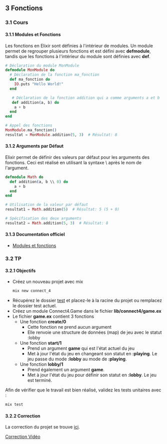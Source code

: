 ## 3 Fonctions

### 3.1 Cours

#### 3.1.1 Modules et Fonctions

Les fonctions en Elixir sont définies à l'intérieur de modules. Un module permet de regrouper plusieurs fonctions et est défini avec **defmodule**, tandis que les fonctions à l'intérieur du module sont définies avec **def**.

```elixir
# Déclaration du module MonModule
defmodule MonModule do
  # Déclaration de la fonction ma_fonction
  def ma_fonction do
    IO.puts "Hello World!"
  end

   # Déclaration de la fonction addition qui a comme arguments a et b
   def addition(a, b) do
    a + b
  end
end

# Appel des fonctions
MonModule.ma_fonction()
resultat = MonModule.addition(5, 3)  # Résultat: 8
```

#### 3.1.2 Arguments par Défaut

Elixir permet de définir des valeurs par défaut pour les arguments des fonctions. Ceci est réalisé en utilisant la syntaxe \\ après le nom de l'argument.

```elixir
defmodule Math do
  def addition(a, b \\ 0) do
    a + b
  end
end

# Utilisation de la valeur par défaut
resultat1 = Math.addition(5)  # Résultat: 5 (5 + 0)

# Spécification des deux arguments
resultat2 = Math.addition(5, 3)  # Résultat: 8
```

#### 3.1.3 Documentation officiel

- [Modules et fonctions](https://hexdocs.pm/elixir/1.16/modules-and-functions.html#content)

### 3.2 TP

#### 3.2.1 Objectifs

- Créez un nouveau projet avec mix
  ```bash
  mix new connect_4
  ```
- Récupérez le dossier [test](https://github.com/nathan-poncet/fyc/blob/main/parts/3%20-%20Functions/tp) et placez-le à la racine du projet ou remplacez le dossier test actuel.
- Créez un module Connect4.Game dans le fichier **lib/connect4/game.ex**
- Le fichier **game.ex** contient 3 fonctions
  - Une fonction **create/0**
    - Cette fonction ne prend aucun argument
    - Elle renvoie une structure de données (map) de jeu avec le statut :lobby
  - Une fonction **start/1**
    - Prend un argument **game** qui est l'état actuel du jeu
    - Met à jour l'état du jeu en changeant son statut en **:playing**. Le jeu passe du mode **:lobby** au mode de **:playing**.
  - Une fonction **lobby/1**
    - Prend également un argument **game**.
    - Met à jour l'état du jeu pour définir son statut en **:lobby**. Le jeu est terminé.

Afin de vérifier que le travail est bien réalisé, validez les tests unitaires avec :

```bash
mix test
```

#### 3.2.2 Correction

La correction du projet se trouve [ici](https://github.com/nathan-poncet/fyc/tree/main/parts/3%20-%20Functions/correction).

[Correction Vidéo](https://youtu.be/MAL1eqqNfN0)
